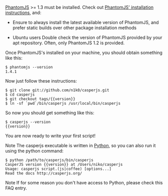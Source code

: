 [PhantomJS](http://phantomjs.org/) >= 1.3 must be installed. Check out
[PhantomJS' installation
instructions](http://code.google.com/p/phantomjs/wiki/Installation), and:

* Ensure to always install the latest available version of PhantomJS, and prefer static builds over other package installation methods

* <span class="label label-warning">Ubuntu users</span> Double check the version of PhantomJS provided by your apt repository. Often, only PhantomJS 1.2 is provided.

Once PhantomJS's installed on your machine, you should obtain something like this:

    $ phantomjs --version
    1.4.1

Now just follow these instructions:

    $ git clone git://github.com/n1k0/casperjs.git
    $ cd casperjs
    $ git checkout tags/{{version}}
    $ ln -sf `pwd`/bin/casperjs /usr/local/bin/casperjs

So now you should get something like this:

    $ casperjs --version
    {{version}}

You are now ready to write your first script!

<span class="label label-info">Note</span> The casperjs executable is written
in [Python](http://python.org/), so you can also run it using the python command:

    $ python /path/to/casperjs/bin/casperjs
    CasperJS version {{version}} at /Users/niko/casperjs
    Usage: casperjs script.(js|coffee) [options...]
    Read the docs http://casperjs.org/

<span class="label label-info">Note</span> If for some reason you don't have
access to Python, please check this FAQ entry.
